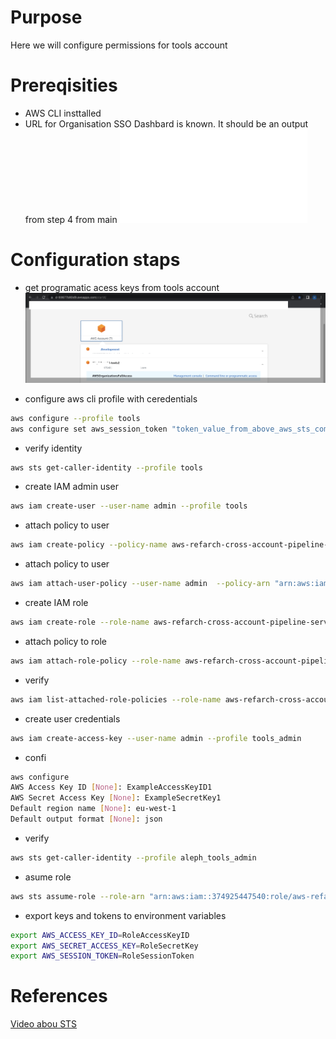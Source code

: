 # Purpose 

Here we will configure permissions for tools account

# Prereqisities

- AWS CLI insttalled
- URL for Organisation SSO Dashbard is known. It should be an output from step 4 from main ![](../../README.md)

# Configuration staps
- get programatic acess keys from tools account 
![](images/AWS-SSO-Dashboard.png)

- configure aws cli profile with ceredentials 
```sh
aws configure --profile tools
aws configure set aws_session_token "token_value_from_above_aws_sts_command" --profile tools

```

- verify identity
```sh
aws sts get-caller-identity --profile tools
```
- create IAM admin user
```sh
aws iam create-user --user-name admin --profile tools
```
- attach policy to user
```sh
aws iam create-policy --policy-name aws-refarch-cross-account-pipeline-sts-and-cloudformation-policy --policy-document file://Permissions-accounts-set-up/tools-admin-user-policy.json --profile tools
```
- attach policy to user
```sh
aws iam attach-user-policy --user-name admin  --policy-arn "arn:aws:iam::{tools_account_id}:policy/aws-refarch-cross-account-pipeline-sts-and-cloudformation-policy" --profile aleph_tools
```
- create IAM role
```sh
aws iam create-role --role-name aws-refarch-cross-account-pipeline-service-role --assume-role-policy-document file://Permissions-accounts-set-up/Tools/trust-relationship-policy.json
```
- attach policy to role
```sh
aws iam attach-role-policy --role-name aws-refarch-cross-account-pipeline-service-role --policy-arn "arn:aws:iam::374925447540:policy/aws-refarch-cross-account-pipeline-sts-and-cloudformation-policy" --profile tools
```
- verify 
```sh
aws iam list-attached-role-policies --role-name aws-refarch-cross-account-pipeline-service-role --profile tools
```
- create user credentials
```sh
aws iam create-access-key --user-name admin --profile tools_admin
```
- confi
```sh
aws configure
AWS Access Key ID [None]: ExampleAccessKeyID1
AWS Secret Access Key [None]: ExampleSecretKey1
Default region name [None]: eu-west-1
Default output format [None]: json
```
- verify
```sh
aws sts get-caller-identity --profile aleph_tools_admin
```
- asume role
```sh
aws sts assume-role --role-arn "arn:aws:iam::374925447540:role/aws-refarch-cross-account-pipeline-service-role-2" --role-session-name AWSCLI-Session --profile aleph_tools_admin
```
- export keys and tokens to environment variables
```sh
export AWS_ACCESS_KEY_ID=RoleAccessKeyID
export AWS_SECRET_ACCESS_KEY=RoleSecretKey
export AWS_SESSION_TOKEN=RoleSessionToken
```

# References

[Video abou STS](https://www.youtube.com/watch?v=-uogKFE1r60)


